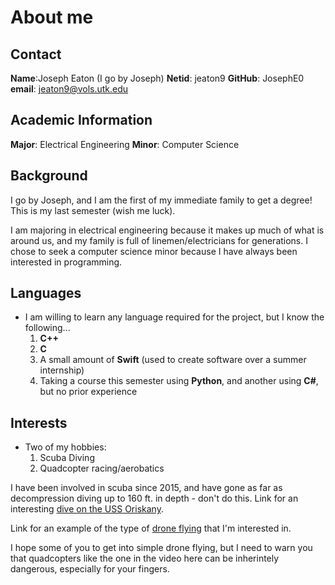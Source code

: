 # About me 
## Contact
**Name**:Joseph Eaton (I go by Joseph)
**Netid**: jeaton9
**GitHub**: JosephE0
**email**: jeaton9@vols.utk.edu
## Academic Information
**Major**: Electrical Engineering
**Minor**: Computer Science
## Background
I go by Joseph, and I am the first of my immediate family to get a degree! This is my last semester (wish me luck).

I am majoring in electrical engineering because it makes up much of what is around us, and my
family is full of linemen/electricians for generations. I chose to seek a computer science minor
because I have always been interested in programming.
## Languages
* I am willing to learn any language required for the project, but I know the following...
   1. **C++**
   2. **C**
   3. A small amount of **Swift** (used to create software over a summer internship)
   4. Taking a course this semester using **Python**, and another using **C#**, but no prior experience
## Interests
* Two of my hobbies:
   1. Scuba Diving
   2. Quadcopter racing/aerobatics

I have been involved in scuba since 2015, and have gone as far as decompression diving up to 160 ft. in depth - don't do this.
Link for an interesting [dive on the USS Oriskany](https://www.youtube.com/watch?v=09N0oUPRITo).

Link for an example of the type of [drone flying](https://www.youtube.com/watch?v=ylRn9zfdgQs) that I'm interested in.

I hope some of you to get into simple drone flying, but I need to warn you that quadcopters like the one in the video here
can be inherintely dangerous, especially for your fingers.
